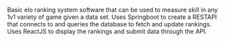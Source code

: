 Basic elo ranking system software that can be used to measure skill in any 1v1 variety of game given a data set. Uses Springboot to create a RESTAPI that connects to and queries the database to fetch and update rankings. Uses ReactJS to display the rankings and submit data through the API.

